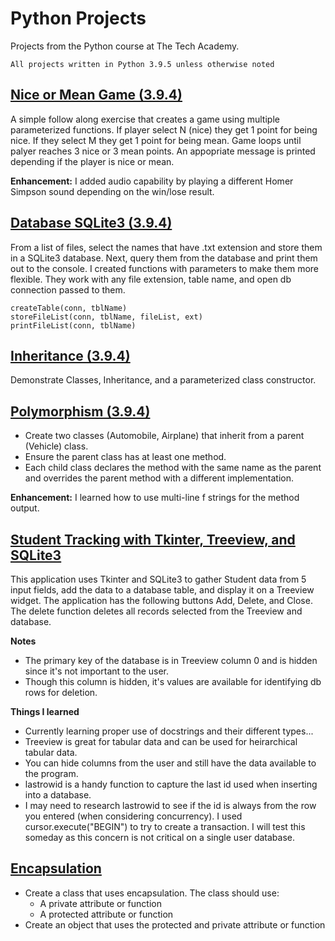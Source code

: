 # Python Projects 
Projects from the Python course at The Tech Academy.
```
All projects written in Python 3.9.5 unless otherwise noted
```

## [Nice or Mean Game (3.9.4)](https://github.com/aglorenz/Python-Projects/tree/main/Nice%20or%20Mean%20Game) <a name="nicemean"/>
A simple follow along exercise that creates a game using multiple parameterized functions.  If player select N (nice) they get 1 point for being nice.  If they select M they get 1 point for being mean.  Game loops until palyer reaches 3 nice or 3 mean points.  An appopriate message is printed depending if the player is nice or mean.

**Enhancement:**  I added audio capability by playing a different Homer Simpson sound depending on the win/lose result.

## [Database SQLite3 (3.9.4)](https://github.com/aglorenz/Python-Projects/tree/main/Database%20SQLite3) <a name="databasesqlite3"/>
From a list of files, select the names that have .txt extension and store them in a SQLite3 database.  Next, query them from the database and print them out to the console.  I created functions with parameters to make them more flexible.  They work with any file extension, table name, and open db connection passed to them.
```
createTable(conn, tblName)
storeFileList(conn, tblName, fileList, ext)
printFileList(conn, tblName)
```
## [Inheritance (3.9.4)](https://github.com/aglorenz/Python-Projects/tree/main/Inheritance) <a name="inheritance"/>
Demonstrate Classes, Inheritance, and a parameterized class constructor.

## [Polymorphism (3.9.4)](https://github.com/aglorenz/Python-Projects/tree/main/Polymorphism) <a name="polymorphism"/>
* Create two classes (Automobile, Airplane) that inherit from a parent (Vehicle) class.
* Ensure the parent class has at least one method.
* Each child class declares the method with the same name as the parent and overrides the parent method with a different implementation.

**Enhancement:** I learned how to use multi-line f strings for the method output.

## [Student Tracking with Tkinter, Treeview, and SQLite3](https://github.com/aglorenz/Python-Projects/tree/main/StudentTrackingApp) <a name="treeview"/>
This application uses Tkinter and SQLite3 to gather Student data from 5 input fields, add the data to a database table, and display it on a Treeview widget. The application has the following buttons Add, Delete, and Close.  The delete function deletes all records selected from the Treeview and database.

**Notes**
* The primary key of the database is in Treeview column 0 and is hidden since it's not important to the user.
* Though this column is hidden, it's values are available for identifying db rows for deletion.

**Things I learned**
* Currently learning proper use of docstrings and their different types...
* Treeview is great for tabular data and can be used for heirarchical tabular data.
* You can hide columns from the user and still have the data available to the program.
* lastrowid is a handy function to capture the last id used when inserting into a database.
* I may need to research lastrowid to see if the id is always from the row you entered (when considering concurrency).  I used cursor.execute("BEGIN") to try to create a transaction.  I will test this someday as this concern is not critical on a single user database.

## [Encapsulation](https://github.com/aglorenz/Python-Projects/tree/main/Encapsulation) <a name="encapsulation"/>
* Create a class that uses encapsulation.  The class should use:
  * A private attribute or function
  * A protected attribute or function
* Create an object that uses the protected and private attribute or function
